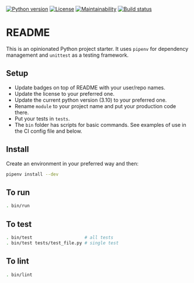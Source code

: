 [![Python version](https://badgen.net/badge/python/3.10/yellow)](Pipfile)
[![License](https://img.shields.io/github/license/octopusinvitro/python-scafold)](https://github.com/octopusinvitro/python-scafold/blob/main/LICENSE.md)
[![Maintainability](https://api.codeclimate.com/v1/badges/94311752b2ab4ee1ffe7/maintainability)](https://codeclimate.com/github/octopusinvitro/python-scafold/maintainability)
[![Build status](https://gitlab.com/octopusinvitro/python-scafold/badges/main/pipeline.svg)](https://gitlab.com/octopusinvitro/python-scafold/commits/main)


# README

This is an opinionated Python project starter. It uses `pipenv` for dependency management and `unittest` as a testing framework.


## Setup

* Update badges on top of README with your user/repo names.
* Update the license to your preferred one.
* Update the current python version (3.10) to your preferred one.
* Rename `module` to your project name and put your production code there.
* Put your tests in `tests`.
* The `bin` folder has scripts for basic commands. See examples of use in the CI config file and below.


## Install

Create an environment in your preferred way and then:

```sh
pipenv install --dev
```


## To run

```sh
. bin/run
```


## To test

```sh
. bin/test                    # all tests
. bin/test tests/test_file.py # single test
```


## To lint

```sh
. bin/lint
```
